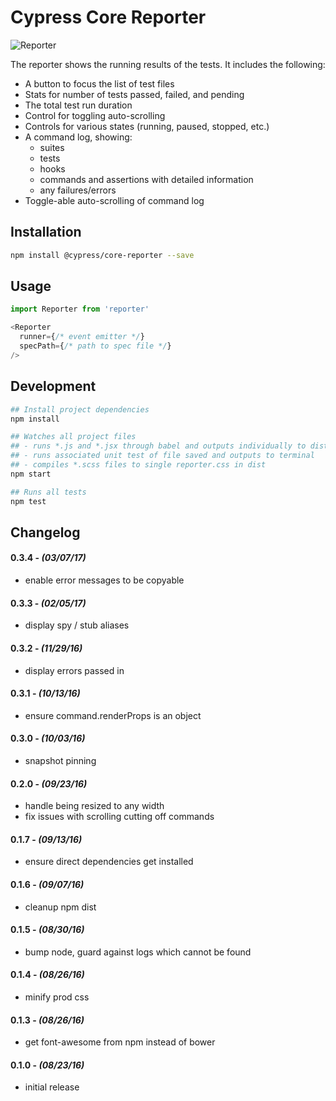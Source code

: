 # Cypress Core Reporter

![Reporter](https://cloud.githubusercontent.com/assets/1157043/17947006/bffba412-6a18-11e6-86ee-af7e9c9d614e.png)

The reporter shows the running results of the tests. It includes the following:

- A button to focus the list of test files
- Stats for number of tests passed, failed, and pending
- The total test run duration
- Control for toggling auto-scrolling
- Controls for various states (running, paused, stopped, etc.)
- A command log, showing:
  * suites
  * tests
  * hooks
  * commands and assertions with detailed information
  * any failures/errors
- Toggle-able auto-scrolling of command log

## Installation

```bash
npm install @cypress/core-reporter --save
```

## Usage

```javascript
import Reporter from 'reporter'

<Reporter
  runner={/* event emitter */}
  specPath={/* path to spec file */}
/>
```

## Development

```bash
## Install project dependencies
npm install
```

```bash
## Watches all project files
## - runs *.js and *.jsx through babel and outputs individually to dist
## - runs associated unit test of file saved and outputs to terminal
## - compiles *.scss files to single reporter.css in dist
npm start
```

```bash
## Runs all tests
npm test
```


## Changelog

#### 0.3.4 - *(03/07/17)*
- enable error messages to be copyable

#### 0.3.3 - *(02/05/17)*
- display spy / stub aliases

#### 0.3.2 - *(11/29/16)*
- display errors passed in

#### 0.3.1 - *(10/13/16)*
- ensure command.renderProps is an object

#### 0.3.0 - *(10/03/16)*
- snapshot pinning

#### 0.2.0 - *(09/23/16)*
- handle being resized to any width
- fix issues with scrolling cutting off commands

#### 0.1.7 - *(09/13/16)*
- ensure direct dependencies get installed

#### 0.1.6 - *(09/07/16)*
- cleanup npm dist

#### 0.1.5 - *(08/30/16)*
- bump node, guard against logs which cannot be found

#### 0.1.4 - *(08/26/16)*
- minify prod css

#### 0.1.3 - *(08/26/16)*
- get font-awesome from npm instead of bower

#### 0.1.0 - *(08/23/16)*
- initial release
